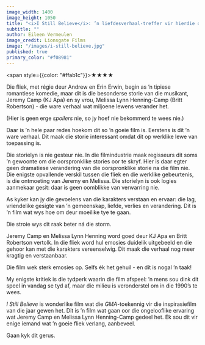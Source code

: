 ```yaml
---
image_width: 1400
image_height: 1050
title: "<i>I Still Believe</i>: ’n liefdesverhaal-treffer vir hierdie dekade."
subtitle: ""
author: Eileen Vermeulen
image_credit: Lionsgate Films
image: "/images/i-still-believe.jpg"
published: true
primary_color: "#f08981"
---
```


<span style={{color: "#ffab1c"}}>★★★★</span>

Die fliek, met régie deur Andrew en Erin Erwin, begin as ’n tipiese romantiese komedie, maar dit is die besonderse storie van die musikant, Jeremy Camp (KJ Apa) en sy vrou, Melissa Lynn Henning-Camp (Britt Robertson) - die ware verhaal wat miljoene lewens verander het.

(Hier is geen erge _spoilers_ nie, so jy hoef nie bekommerd te wees nie.)

Daar is ’n hele paar redes hoekom dit so ’n goeie film is. Eerstens is dit ’n ware verhaal. Dit maak die storie interessant omdat dit op werklike lewe van toepassing is.

Die storielyn is nie gesteur nie. In die filmindustrie maak regisseurs dit soms ’n gewoonte om die oorspronklike stories oor te skryf. Hier is daar egter geen dramatiese verandering van die oorspronklike storie na die film nie. Die enigste opvallende verskil tussen die fliek en die werklike gebeurtenis, is die ontmoeting van Jeremy en Melissa. Die storielyn is ook logies aanmekaar gesit: daar is geen oomblikke van verwarring nie.

As kyker kan jy die gevoelens van die karakters verstaan en ervaar: die lag, vriendelike gesigte van ’n gemeenskap, liefde, verlies en verandering. Dit is ’n film wat wys hoe om deur moeilike tye te gaan.

Die stroie wys dit raak beter ná die storm.

Jeremy Camp en Melissa Lynn Henning word goed deur KJ Apa en Britt Robertson vertolk. In die fliek word hul emosies duidelik uitgebeeld en die gehoor kan met die karakters vereenselwig. Dit maak die verhaal nog meer kragtig en verstaanbaar.

Die film wek sterk emosies op. Selfs ék het gehuil - en dít is nogal ’n taak!

My enigste kritiek is die tydperk waarin die film afspeel: ’n mens sou dink dit speel in vandag se tyd af, maar die milieu is veronderstel om in die 1990’s te wees.

_I Still Believe_ is wonderlike film wat die _GMA_-toekennig vir die inspirasiefilm van die jaar gewen het. Dit is ’n film wat gaan oor die ongelooflike ervaring wat Jeremy Camp en Melissa Lynn Henning-Camp gedeel het. Ek sou dit vir enige iemand wat ’n goeie fliek verlang, aanbeveel.

Gaan kyk dit gerus.
